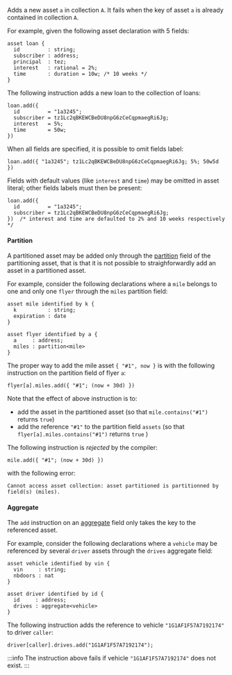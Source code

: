 Adds a new asset `a` in collection `A`. It fails when the key of asset `a` is already contained in collection `A`.

For example, given the following asset declaration with 5 fields:
```archetype
asset loan {
  id         : string;
  subscriber : address;
  principal  : tez;
  interest   : rational = 2%;
  time       : duration = 10w; /* 10 weeks */
}
```

The following instruction adds a new loan to the collection of loans:
```archetype
loan.add({
  id         = "1a3245";
  subscriber = tz1Lc2qBKEWCBeDU8npG6zCeCqpmaegRi6Jg;
  interest   = 5%;
  time       = 50w;
})
```

When all fields are specified, it is possible to omit fields label:
```archetype
loan.add({ "1a3245"; tz1Lc2qBKEWCBeDU8npG6zCeCqpmaegRi6Jg; 5%; 50w5d })
```

Fields with default values (like `interest` and `time`) may be omitted in asset literal; other fields labels must then be present:
```archetype
loan.add({
  id         = "1a3245";
  subscriber = tz1Lc2qBKEWCBeDU8npG6zCeCqpmaegRi6Jg;
})  /* interest and time are defaulted to 2% and 10 weeks respectively */
```

#### Partition

A partitioned asset may be added only through the [partition](/docs/reference/types#partition<A>) field of the partitioning asset, that is that it is not possible to straighforwardly add an asset in a partitioned asset.

For example, consider the following declarations where a `mile` belongs to one and only one `flyer` through the `miles` partition field:
```archetype
asset mile identified by k {
  k          : string;
  expiration : date
}

asset flyer identified by a {
  a     : address;
  miles : partition<mile>
}
```

The proper way to add the mile asset `{ "#1", now }` is with the following instruction on the partition field of flyer `a`:
```archetype
flyer[a].miles.add({ "#1"; (now + 30d) })
```
Note that the effect of above instruction is to:
* add the asset in the partitioned asset (so that `mile.contains("#1")` returns `true`)
* add the reference `"#1"` to the partition field `assets` (so that `flyer[a].miles.contains("#1")` returns `true` )

The following instruction is *rejected* by the compiler:
```archetype
mile.add({ "#1"; (now + 30d) })
```
with the following error:
```
Cannot access asset collection: asset partitioned is partitionned by field(s) (miles).
```

#### Aggregate

The `add` instruction on an [aggregate](/docs/reference/types#aggregate<A>) field only takes the key to the referenced asset.

For example, consider the following declarations where a `vehicle` may be referenced by several `driver` assets through the `drives` aggregate field:
```archetype
asset vehicle identified by vin {
  vin     : string;
  nbdoors : nat
}

asset driver identified by id {
  id     : address;
  drives : aggregate<vehicle>
}
```

The following instruction adds the reference to vehicle `"1G1AF1F57A7192174"` to driver `caller`:
```archetype
driver[caller].drives.add("1G1AF1F57A7192174");
```
:::info
The instruction above fails if vehicle `"1G1AF1F57A7192174"` does not exist.
:::



